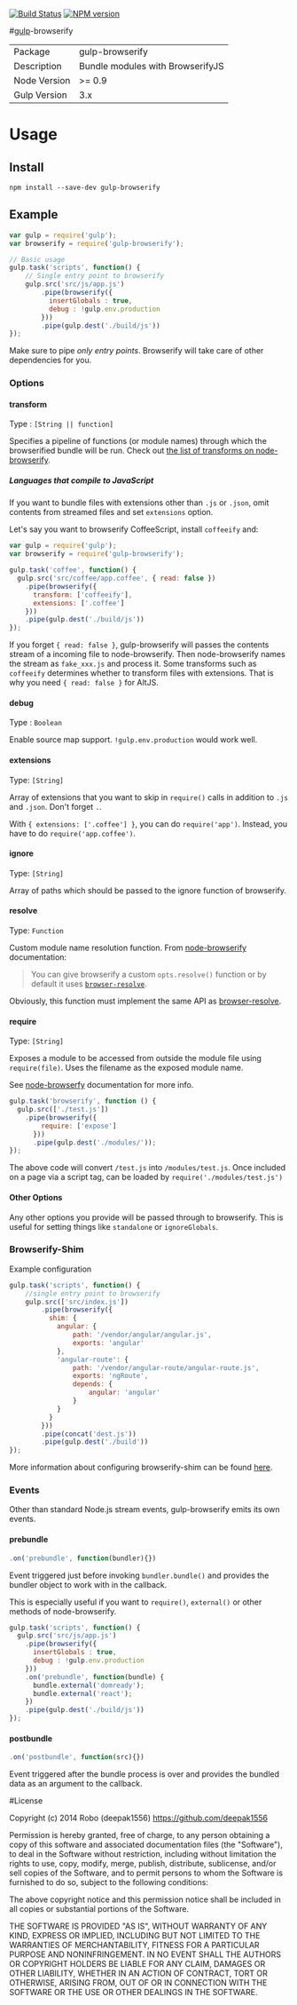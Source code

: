 [![Build Status](https://travis-ci.org/deepak1556/gulp-browserify.png)](https://travis-ci.org/deepak1556/gulp-browserify)
[![NPM version](https://badge.fury.io/js/gulp-browserify.png)](http://badge.fury.io/js/gulp-browserify)

#[gulp](https://github.com/gulpjs/gulp)-browserify

<table>
<tr> 
<td>Package</td><td>gulp-browserify</td>
</tr>
<tr>
<td>Description</td>
<td>Bundle modules with BrowserifyJS</td>
</tr>
<tr>
<td>Node Version</td>
<td>>= 0.9</td>
</tr>
<tr>
<td>Gulp Version</td>
<td>3.x</td>

</tr>
</table>

# Usage


## Install

```
npm install --save-dev gulp-browserify
```

## Example

```javascript
var gulp = require('gulp');
var browserify = require('gulp-browserify');

// Basic usage
gulp.task('scripts', function() {
	// Single entry point to browserify
	gulp.src('src/js/app.js')
		.pipe(browserify({
		  insertGlobals : true,
		  debug : !gulp.env.production
		}))
		.pipe(gulp.dest('./build/js'))
});
```

Make sure to pipe *only entry points*. Browserify will take care of other dependencies for you.

### Options

#### transform

Type : `[String || function]`

Specifies a pipeline of functions (or module names) through which the browserified bundle will be run. Check out [the list of transforms on node-browserify](https://github.com/substack/node-browserify#list-of-source-transforms).

##### Languages that compile to JavaScript

If you want to bundle files with extensions other than `.js` or `.json`, omit contents from streamed files and set `extensions` option.

Let's say you want to browserify CoffeeScript, install `coffeeify` and:

```javascript
var gulp = require('gulp');
var browserify = require('gulp-browserify');

gulp.task('coffee', function() {
  gulp.src('src/coffee/app.coffee', { read: false })
    .pipe(browserify({
      transform: ['coffeeify'],
      extensions: ['.coffee']
    }))
    .pipe(gulp.dest('./build/js'))
});
```

If you forget `{ read: false }`, gulp-browserify will passes the contents stream of a incoming file to node-browserify. Then node-browserify names the stream as `fake_xxx.js` and process it. Some transforms such as `coffeeify` determines whether to transform files with extensions. That is why you need `{ read: false }` for AltJS.

#### debug

Type : `Boolean`

Enable source map support. `!gulp.env.production` would work well.

#### extensions

Type: `[String]`

Array of extensions that you want to skip in `require()` calls in addition to `.js` and `.json`. Don't forget `.`.

With `{ extensions: ['.coffee'] }`, you can do `require('app')`. Instead, you have to do `require('app.coffee')`.

#### ignore
Type: `[String]`

Array of paths which should be passed to the ignore function of
browserify.

#### resolve

Type: `Function`

Custom module name resolution function. From [node-browserify](https://github.com/substack/node-browserify#var-b--browserifyfiles-or-opts) documentation:
> You can give browserify a custom `opts.resolve()` function or by default it uses
[`browser-resolve`](https://npmjs.org/package/browser-resolve).

Obviously, this function must implement the same API as [browser-resolve](https://npmjs.org/package/browser-resolve).

#### require

Type: `[String]`

Exposes a module to be accessed from outside the module file using `require(file)`. Uses the filename as the exposed module name.

See [node-browserfy](https://github.com/substack/node-browserify#brequirefile-opts) documentation for more info.

```javascript
gulp.task('browserify', function () {
  gulp.src(['./test.js'])
    .pipe(browserify({
        require: ['expose']
      })) 
      .pipe(gulp.dest('./modules/'));
});
```

The above code will convert `/test.js` into `/modules/test.js`. Once included on a page via a script tag, can be loaded by `require('./modules/test.js')`

#### Other Options

Any other options you provide will be passed through to browserify. This is useful for setting things like `standalone` or `ignoreGlobals`.

### Browserify-Shim

Example configuration

```javascript
gulp.task('scripts', function() {
	//single entry point to browserify
	gulp.src(['src/index.js'])
		.pipe(browserify({
		  shim: {
		    angular: {
                path: '/vendor/angular/angular.js',
                exports: 'angular'
		    },
            'angular-route': {
                path: '/vendor/angular-route/angular-route.js',
                exports: 'ngRoute',
                depends: {
                    angular: 'angular'
                }
            }
		  }
		}))
		.pipe(concat('dest.js'))
		.pipe(gulp.dest('./build'))
});
```
More information about configuring browserify-shim can be found [here](https://github.com/thlorenz/browserify-shim/blob/97d416cb3bc2ef531fae05a8eed4c86700ba4dc8/README.md).

### Events

Other than standard Node.js stream events, gulp-browserify emits its own events.

#### prebundle

```javascript
.on('prebundle', function(bundler){})
```

Event triggered just before invoking `bundler.bundle()` and provides the bundler object to work with in the callback.

This is especially useful if you want to `require()`, `external()` or other methods of node-browserify.

```javascript
gulp.task('scripts', function() {
  gulp.src('src/js/app.js')
    .pipe(browserify({
      insertGlobals : true,
      debug : !gulp.env.production
    }))
    .on('prebundle', function(bundle) {
      bundle.external('domready');
      bundle.external('react');
    })
    .pipe(gulp.dest('./build/js'))
});
```

#### postbundle

```javascript
.on('postbundle', function(src){})
```

Event triggered after the bundle process is over and provides the bundled data as an argument to the callback.



#License

Copyright (c) 2014 Robo (deepak1556) https://github.com/deepak1556

Permission is hereby granted, free of charge, to any person obtaining
a copy of this software and associated documentation files (the
"Software"), to deal in the Software without restriction, including
without limitation the rights to use, copy, modify, merge, publish,
distribute, sublicense, and/or sell copies of the Software, and to
permit persons to whom the Software is furnished to do so, subject to
the following conditions:

The above copyright notice and this permission notice shall be
included in all copies or substantial portions of the Software.

THE SOFTWARE IS PROVIDED "AS IS", WITHOUT WARRANTY OF ANY KIND,
EXPRESS OR IMPLIED, INCLUDING BUT NOT LIMITED TO THE WARRANTIES OF
MERCHANTABILITY, FITNESS FOR A PARTICULAR PURPOSE AND
NONINFRINGEMENT. IN NO EVENT SHALL THE AUTHORS OR COPYRIGHT HOLDERS BE
LIABLE FOR ANY CLAIM, DAMAGES OR OTHER LIABILITY, WHETHER IN AN ACTION
OF CONTRACT, TORT OR OTHERWISE, ARISING FROM, OUT OF OR IN CONNECTION
WITH THE SOFTWARE OR THE USE OR OTHER DEALINGS IN THE SOFTWARE.
